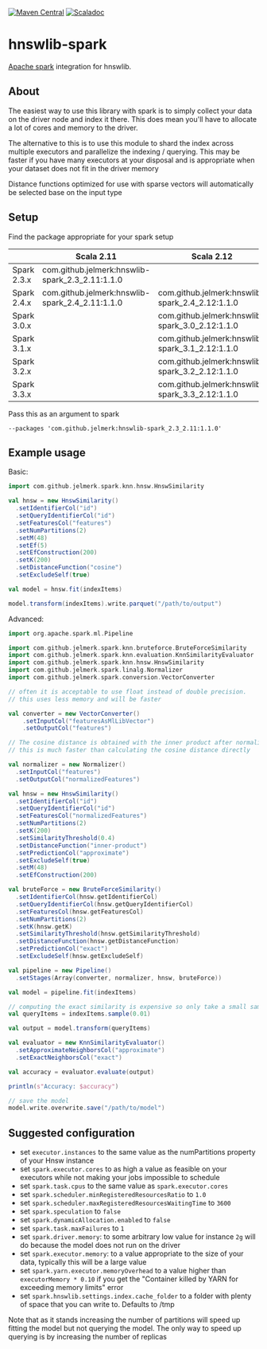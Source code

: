 [![Maven Central](https://maven-badges.herokuapp.com/maven-central/com.github.jelmerk/hnswlib-spark_2.3_2.11/badge.svg)](https://maven-badges.herokuapp.com/maven-central/com.github.jelmerk/hnswlib-spark_2.3_2.11) [![Scaladoc](https://javadoc.io/badge2/com.github.jelmerk/hnswlib-spark_2.3_2.11/javadoc.svg)](https://javadoc.io/doc/com.github.jelmerk/hnswlib-spark_2.3_2.11)


hnswlib-spark
=============

[Apache spark](https://spark.apache.org/) integration for hnswlib.

About
-----

The easiest way to use this library with spark is to simply collect your data on the driver node and index it there.
This does mean you'll have to allocate a lot of cores and memory to the driver.

The alternative to this is to use this module to shard the index across multiple executors
and parallelize the indexing / querying. This may be  faster if you have many executors at your disposal and is
appropriate when your dataset does not fit in the driver memory

Distance functions optimized for use with sparse vectors will automatically be selected base on the input type

Setup
-----

Find the package appropriate for your spark setup

|             | Scala 2.11                                      | Scala 2.12                                      |
| ----------- |-------------------------------------------------|-------------------------------------------------|
| Spark 2.3.x | com.github.jelmerk:hnswlib-spark_2.3_2.11:1.1.0 |                                                 |
| Spark 2.4.x | com.github.jelmerk:hnswlib-spark_2.4_2.11:1.1.0 | com.github.jelmerk:hnswlib-spark_2.4_2.12:1.1.0 |
| Spark 3.0.x |                                                 | com.github.jelmerk:hnswlib-spark_3.0_2.12:1.1.0 | 
| Spark 3.1.x |                                                 | com.github.jelmerk:hnswlib-spark_3.1_2.12:1.1.0 |
| Spark 3.2.x |                                                 | com.github.jelmerk:hnswlib-spark_3.2_2.12:1.1.0 |
| Spark 3.3.x |                                                 | com.github.jelmerk:hnswlib-spark_3.3_2.12:1.1.0 |

Pass this as an argument to spark

    --packages 'com.github.jelmerk:hnswlib-spark_2.3_2.11:1.1.0'

Example usage
-------------

Basic:

```scala
import com.github.jelmerk.spark.knn.hnsw.HnswSimilarity

val hnsw = new HnswSimilarity()
  .setIdentifierCol("id")
  .setQueryIdentifierCol("id")
  .setFeaturesCol("features")
  .setNumPartitions(2)
  .setM(48)
  .setEf(5)
  .setEfConstruction(200)
  .setK(200)
  .setDistanceFunction("cosine")
  .setExcludeSelf(true)

val model = hnsw.fit(indexItems)

model.transform(indexItems).write.parquet("/path/to/output")
```

Advanced:

```scala
import org.apache.spark.ml.Pipeline

import com.github.jelmerk.spark.knn.bruteforce.BruteForceSimilarity
import com.github.jelmerk.spark.knn.evaluation.KnnSimilarityEvaluator
import com.github.jelmerk.spark.knn.hnsw.HnswSimilarity
import com.github.jelmerk.spark.linalg.Normalizer
import com.github.jelmerk.spark.conversion.VectorConverter

// often it is acceptable to use float instead of double precision. 
// this uses less memory and will be faster 

val converter = new VectorConverter()
    .setInputCol("featuresAsMlLibVector")
    .setOutputCol("features")

// The cosine distance is obtained with the inner product after normalizing all vectors to unit norm 
// this is much faster than calculating the cosine distance directly

val normalizer = new Normalizer()
  .setInputCol("features")
  .setOutputCol("normalizedFeatures")

val hnsw = new HnswSimilarity()
  .setIdentifierCol("id")
  .setQueryIdentifierCol("id")
  .setFeaturesCol("normalizedFeatures")
  .setNumPartitions(2)
  .setK(200)
  .setSimilarityThreshold(0.4)
  .setDistanceFunction("inner-product")
  .setPredictionCol("approximate")
  .setExcludeSelf(true)
  .setM(48)
  .setEfConstruction(200)

val bruteForce = new BruteForceSimilarity()
  .setIdentifierCol(hnsw.getIdentifierCol)
  .setQueryIdentifierCol(hnsw.getQueryIdentifierCol)
  .setFeaturesCol(hnsw.getFeaturesCol)
  .setNumPartitions(2)
  .setK(hnsw.getK)
  .setSimilarityThreshold(hnsw.getSimilarityThreshold)
  .setDistanceFunction(hnsw.getDistanceFunction)
  .setPredictionCol("exact")
  .setExcludeSelf(hnsw.getExcludeSelf)

val pipeline = new Pipeline()
  .setStages(Array(converter, normalizer, hnsw, bruteForce))

val model = pipeline.fit(indexItems)

// computing the exact similarity is expensive so only take a small sample
val queryItems = indexItems.sample(0.01)

val output = model.transform(queryItems)

val evaluator = new KnnSimilarityEvaluator()
  .setApproximateNeighborsCol("approximate")
  .setExactNeighborsCol("exact")

val accuracy = evaluator.evaluate(output)

println(s"Accuracy: $accuracy")

// save the model
model.write.overwrite.save("/path/to/model")
```

Suggested configuration
-----------------------

- set `executor.instances` to the same value as the numPartitions property of your Hnsw instance
- set `spark.executor.cores` to as high a value as feasible on your executors while not making your jobs impossible to schedule
- set `spark.task.cpus` to the same value as `spark.executor.cores`
- set `spark.scheduler.minRegisteredResourcesRatio` to `1.0`
- set `spark.scheduler.maxRegisteredResourcesWaitingTime` to `3600`
- set `spark.speculation` to `false`
- set `spark.dynamicAllocation.enabled` to `false`
- set `spark.task.maxFailures` to `1`
- set `spark.driver.memory`: to some arbitrary low value for instance `2g` will do because the model does not run on the driver
- set `spark.executor.memory`: to a value appropriate to the size of your data, typically this will be a large value
- set `spark.yarn.executor.memoryOverhead` to a value higher than `executorMemory * 0.10` if you get the "Container killed by YARN for exceeding memory limits" error
- set `spark.hnswlib.settings.index.cache_folder` to a folder with plenty of space that you can write to. Defaults to /tmp

Note that as it stands increasing the number of partitions will speed up fitting the model but not querying the model. The only way to speed up querying is by increasing the number of replicas
